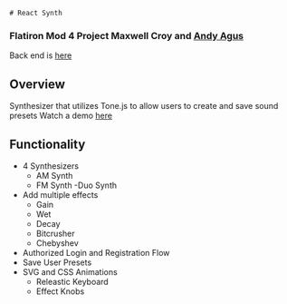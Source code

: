 	# React Synth 

### Flatiron Mod 4 Project Maxwell Croy and [Andy Agus](https://github.com/Andyagus)
Back end is [here](https://github.com/maxcroy1/react-synth-backend.git)

## Overview 

Synthesizer that utilizes Tone.js to allow users to create and save sound presets 
Watch a demo [here](https://youtu.be/kDDZ7Tb6lQM)

## Functionality 
- 4 Synthesizers
	- AM Synth
	- FM Synth
	-Duo Synth
- Add multiple effects
	- Gain 
	- Wet 
	- Decay 
	- Bitcrusher
	- Chebyshev
- Authorized Login and Registration Flow 
- Save User Presets 
- SVG and CSS Animations 
	- Releastic Keyboard 
	- Effect Knobs 


